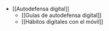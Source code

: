 - [[Autodefensa digital]]
	- [[Guías de autodefensa digital]]
	- [[Hábitos digitales con el móvil]]
